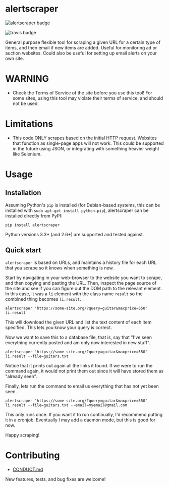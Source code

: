 # alertscraper

![alertscraper badge](https://badge.fury.io/py/alertscraper.png)

![travis badge](https://travis-ci.org/michaelpb/alertscraper.png?branch=master)

General purpose flexible tool for scraping a given URL for a certain type of
items, and then email if new items are added. Useful for monitoring ad or
auction websites. Could also be useful for setting up email alerts on your own
site.

# WARNING

* Check the Terms of Service of the site before you use this tool! For some
  sites, using this tool may violate their terms of service, and should not be
  used.

# Limitations

* This code ONLY scrapes based on the initial HTTP request. Websites that
  function as single-page apps will not work. This could be supported in the
  future using JSON, or integrating with something heavier weight like
  Selenium.

# Usage

## Installation

Assuming Python's `pip` is installed (for Debian-based systems, this can be
installed with `sudo apt-get install python-pip`), alertscraper can be installed
directly from PyPI:

```
pip install alertscraper
```

Python versions 3.3+ (and 2.6+) are supported and tested against.

## Quick start

`alertscraper` is based on URLs, and maintains a history file for each URL
that you scrape so it knows when something is new.

Start by navigating in your web-browser to the website you want to scrape, and
then copying and pasting the URL. Then, inspect the page source of the site and
see if you can figure out the DOM path to the relevant element. In this case,
it was a `li` element with the class name `result` so the combined thing
becomes `li.result`.

```
alertscraper 'https://some-site.org/?query=guitar&maxprice=550' li.result
```

This will download the given URL and list the text content of each item
specified. This lets you know your query is correct.

Now we want to save this to a database file, that is, say that "I've seen
everything currently posted and am only now interested in new stuff".

```
alertscraper 'https://some-site.org/?query=guitar&maxprice=550' li.result --file=guitars.txt
```

Notice that it prints out again all the links it found.  If we were to run the
command again, it would not print them out since it will have stored them as
"already seen".

Finally, lets run the command to email us everything that has not yet been seen.

```
alertscraper 'https://some-site.org/?query=guitar&maxprice=550' li.result --file=guitars.txt --email=myemail@gmail.com
```

This only runs once. If you want it to run continually, I'd recommend putting
it in a cronjob. Eventually I may add a daemon mode, but this is good for now.

Happy scraping!

# Contributing

* [CONDUCT.md](CONDUCT.md)

New features, tests, and bug fixes are welcome!
